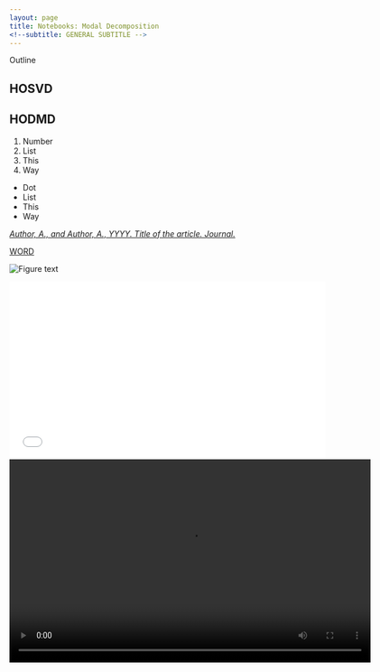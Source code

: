 ```yaml
---
layout: page
title: Notebooks: Modal Decomposition
<!--subtitle: GENERAL SUBTITLE -->
---
```


<!-- Comment -->

Outline

## HOSVD

## HODMD


<!-- LISTS -->
1.	Number
2.	List
3.  This
4.  Way

*   Dot
*   List
*   This
*   Way

<!-- REFERENCES -->
[*Author, A., and Author, A., YYYY. Title of the article. Journal.*](LINK-TO-THE-ARTICLE)

<!-- LINKS -->
[WORD](LINK)

<!-- IMAGES -->
![Figure text](https://github.com/modelflows/modelflowsapp/blob/master/assets/img/YOURIMAGEHERE.png?raw=true)

<!-- VIDEOS -->
<iframe width="560" height="315" src="LINK-EXTRACTED-FROM-YOUTUBE-CODE" title="YouTube video player" frameborder="0" allow="accelerometer; autoplay; clipboard-write; encrypted-media; gyroscope; picture-in-picture; web-share" referrerpolicy="strict-origin-when-cross-origin" allowfullscreen></iframe>
<video width="640" height="360" controls><source src="https://github.com/modelflows/modelflowsapp/blob/master/assets/vid/YOURVIDEOHERE.mp4?raw=true" type="video/mp4">
